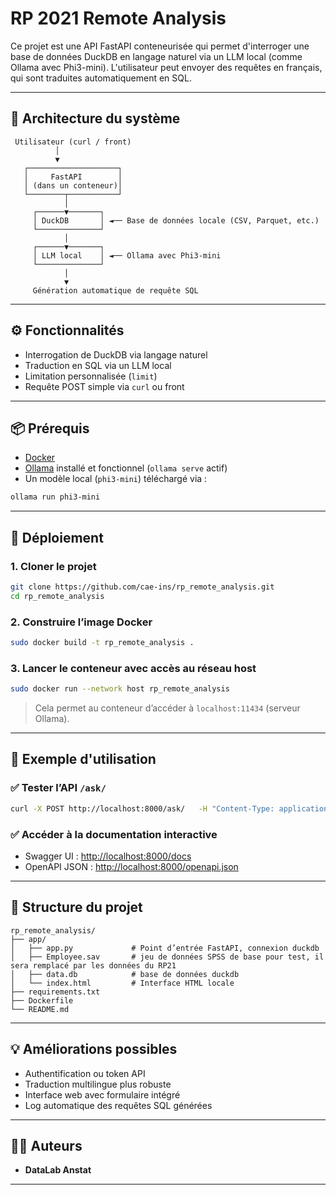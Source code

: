 # RP 2021 Remote Analysis

Ce projet est une API FastAPI conteneurisée qui permet d'interroger une base de données DuckDB en langage naturel via un LLM local (comme Ollama avec Phi3-mini). L'utilisateur peut envoyer des requêtes en français, qui sont traduites automatiquement en SQL.

---

## 🧩 Architecture du système

```text
 Utilisateur (curl / front)
          │
          ▼
   ┌────────────────────┐
   │     FastAPI        │
   │ (dans un conteneur)│
   └────────┬───────────┘
            │
     ┌──────▼───────┐
     │ DuckDB       │ ◄── Base de données locale (CSV, Parquet, etc.)
     └──────────────┘
            │
     ┌──────▼───────┐
     │ LLM local    │ ◄── Ollama avec Phi3-mini
     └──────────────┘
            │
            ▼
     Génération automatique de requête SQL
```

---

## ⚙️ Fonctionnalités

- Interrogation de DuckDB via langage naturel
- Traduction en SQL via un LLM local
- Limitation personnalisée (`limit`)
- Requête POST simple via `curl` ou front

---

## 📦 Prérequis

- [Docker](https://www.docker.com/)
- [Ollama](https://ollama.com/) installé et fonctionnel (`ollama serve` actif)
- Un modèle local (`phi3-mini`) téléchargé via :

```bash
ollama run phi3-mini
```

---

## 🚀 Déploiement

### 1. Cloner le projet

```bash
git clone https://github.com/cae-ins/rp_remote_analysis.git
cd rp_remote_analysis
```

### 2. Construire l’image Docker

```bash
sudo docker build -t rp_remote_analysis .
```

### 3. Lancer le conteneur avec accès au réseau host

```bash
sudo docker run --network host rp_remote_analysis
```

> Cela permet au conteneur d’accéder à `localhost:11434` (serveur Ollama).

---

## 🧪 Exemple d'utilisation

### ✅ Tester l’API `/ask/`

```bash
curl -X POST http://localhost:8000/ask/   -H "Content-Type: application/json"   -d '{"question": "Quels sont les 2 employés les mieux payés ?", "limit": 5}'
```

### ✅ Accéder à la documentation interactive

- Swagger UI : [http://localhost:8000/docs](http://localhost:8000/docs)
- OpenAPI JSON : [http://localhost:8000/openapi.json](http://localhost:8000/openapi.json)

---

## 📁 Structure du projet

```text
rp_remote_analysis/
├── app/
│   ├── app.py             # Point d’entrée FastAPI, connexion duckdb
│   ├── Employee.sav       # jeu de données SPSS de base pour test, il sera remplacé par les données du RP21
│   ├── data.db            # base de données duckdb
│   └── index.html         # Interface HTML locale
├── requirements.txt
├── Dockerfile
└── README.md
```

---

## 💡 Améliorations possibles

- Authentification ou token API
- Traduction multilingue plus robuste
- Interface web avec formulaire intégré
- Log automatique des requêtes SQL générées

---

## 🧑‍💻 Auteurs

- **DataLab Anstat**
---

